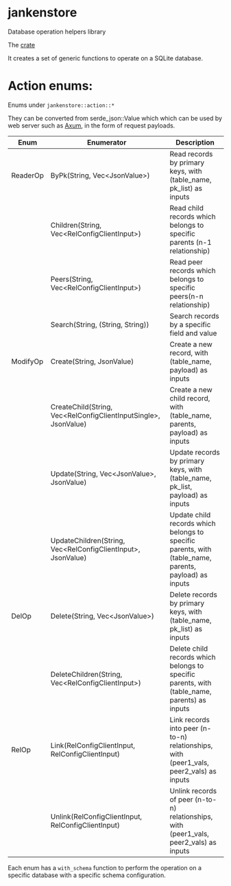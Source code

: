 # jankenstore

Database operation helpers library

The [crate](https://crates.io/crates/jankenstore)

It creates a set of generic functions to operate on a SQLite database.

# Action enums:

Enums under `jankenstore::action::*`

They can be converted from serde_json::Value which which can be used by web server such as [Axum](https://github.com/tokio-rs/axum), in the form of request payloads.

| Enum     | Enumerator                                                        | Description                                                                                           |
| -------- | ----------------------------------------------------------------- | ----------------------------------------------------------------------------------------------------- |
| ReaderOp | ByPk(String, Vec\<JsonValue\>)                                    | Read records by primary keys, with (table_name, pk_list) as inputs                                    |
|          | Children(String, Vec\<RelConfigClientInput\>)                     | Read child records which belongs to specific parents (n-1 relationship)                               |
|          | Peers(String, Vec\<RelConfigClientInput\>)                        | Read peer records which belongs to specific peers(n-n relationship)                                   |
|          | Search(String, (String, String))                                  | Search records by a specific field and value                                                          |
| ModifyOp | Create(String, JsonValue)                                         | Create a new record, with (table_name, payload) as inputs                                             |
|          | CreateChild(String, Vec\<RelConfigClientInputSingle\>, JsonValue) | Create a new child record, with (table_name, parents, payload) as inputs                              |
|          | Update(String, Vec\<JsonValue\>, JsonValue)                       | Update records by primary keys, with (table_name, pk_list, payload) as inputs                         |
|          | UpdateChildren(String, Vec\<RelConfigClientInput\>, JsonValue)    | Update child records which belongs to specific parents, with (table_name, parents, payload) as inputs |
| DelOp    | Delete(String, Vec\<JsonValue\>)                                  | Delete records by primary keys, with (table_name, pk_list) as inputs                                  |
|          | DeleteChildren(String, Vec\<RelConfigClientInput\>)               | Delete child records which belongs to specific parents, with (table_name, parents) as inputs          |
| RelOp    | Link(RelConfigClientInput, RelConfigClientInput)                  | Link records into peer (n-to-n) relationships, with (peer1_vals, peer2_vals) as inputs                |
|          | Unlink(RelConfigClientInput, RelConfigClientInput)                | Unlink records of peer (n-to-n) relationships, with (peer1_vals, peer2_vals) as inputs                |

Each enum has a `with_schema` function to perform the operation on a specific database with a specific schema configuration.
